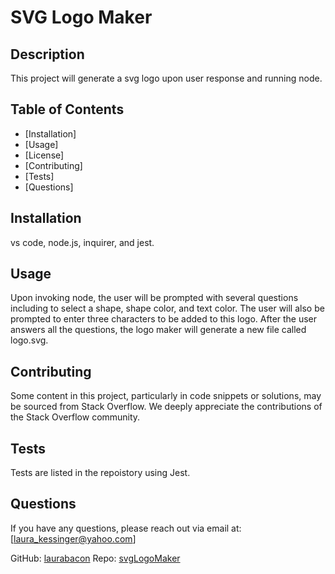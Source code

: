 # SVG Logo Maker 

## Description

This project will generate a svg logo upon user response and running node.

## Table of Contents

- [Installation]
- [Usage]
- [License]
- [Contributing]
- [Tests]
- [Questions]

## Installation

vs code, node.js, inquirer, and jest.

## Usage

Upon invoking node, the user will be prompted with several questions including to select a shape, shape color, and text color. The user will also be prompted to enter three characters to be added to this logo. After the user answers all the questions, the logo maker will generate a new file called logo.svg.

## Contributing

Some content in this project, particularly in code snippets or solutions, may be sourced from Stack Overflow. We deeply appreciate the contributions of the Stack Overflow community.

## Tests

Tests are listed in the repoistory using Jest.

## Questions

If you have any questions, please reach out via email at: [laura_kessinger@yahoo.com]

GitHub: [laurabacon](https://github.com/laurabacon)
Repo: [svgLogoMaker](https://github.com/svgLogoMaker)